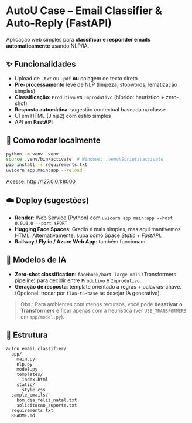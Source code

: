 # AutoU Case – Email Classifier & Auto-Reply (FastAPI)

Aplicação web simples para **classificar e responder emails automaticamente** usando NLP/IA.

## ✨ Funcionalidades
- Upload de `.txt` ou `.pdf` **ou** colagem de texto direto
- **Pré-processamento** leve de NLP (limpeza, stopwords, lematização simples)
- **Classificação**: `Produtivo` vs `Improdutivo` (híbrido: heurístico + zero-shot)
- **Resposta automática**: sugestão contextual baseada na classe
- UI em HTML (Jinja2) com estilo simples
- API em **FastAPI**

## 🚀 Como rodar localmente
```bash
python -m venv .venv
source .venv/bin/activate  # Windows: .venv\Scripts\activate
pip install -r requirements.txt
uvicorn app.main:app --reload
```
Acesse: http://127.0.0.1:8000

## ☁️ Deploy (sugestões)
- **Render**: Web Service (Python) com `uvicorn app.main:app --host 0.0.0.0 --port $PORT`
- **Hugging Face Spaces**: Gradio é mais simples, mas aqui mantivemos HTML. Alternativamente, suba como Space _Static + FastAPI_.
- **Railway / Fly.io / Azure Web App**: também funcionam.

## 🧠 Modelos de IA
- **Zero-shot classification**: `facebook/bart-large-mnli` (Transformers pipeline) para decidir entre `Produtivo` e `Improdutivo`.
- **Geração de resposta**: template orientado a regras + palavras-chave. (Opcional: trocar por `flan-t5-base` se desejar IA generativa).

> Obs.: Para ambientes com menos recursos, você pode **desativar o Transformers** e ficar apenas com a heurística (ver `USE_TRANSFORMERS` em `app/model.py`).

## 📁 Estrutura
```
autou_email_classifier/
  app/
    main.py
    nlp.py
    model.py
    templates/
      index.html
    static/
      style.css
  sample_emails/
    bom_dia_feliz_natal.txt
    solicitacao_suporte.txt
  requirements.txt
  README.md
```
